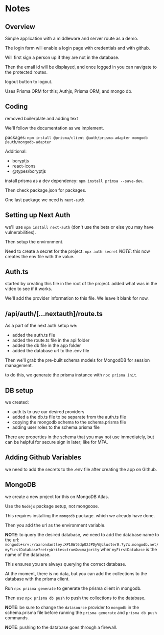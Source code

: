 # Notes

## Overview

Simple application with a middleware and server route as a demo.

The login form will enable a login page with credentials and with github.

Will first sign a person up if they are not in the database.

Then the email id will be displayed, and once logged in you can navigate to the protected routes.

logout button to logout.

Uses Prisma ORM for this; Authjs, Prisma ORM, and mongo db.

## Coding

removed boilerplate and adding text

We'll follow the documentation as we implement.

packages: `npm install @prisma/client @auth/prisma-adapter mongodb @auth/mongodb-adapter`

Additional:

- bcryptjs
- react-icons
- @types/bcryptjs

install prisma as a dev dependency: `npm install primsa --save-dev`.

Then check package.json for packages.

One last package we need is `next-auth`.

## Setting up Next Auth

we'll use `npm install next-auth` (don't use the beta or else you may have vulnerabilities).

Then setup the environment.

Need to create a secret for the project: `npx auth secret` _NOTE_: this now creates the env file with the value.

## Auth.ts

started by creating this file in the root of the project. added what was in the video to see if it works.

We'll add the provider information to this file. We leave it blank for now.

## /api/auth/[...nextauth]/route.ts

As a part of the next auth setup we:

- added the auth.ts file
- added the route.ts file in the api folder
- added the db file in the app folder
- added the database url to the .env file

Then we'll grab the pre-built schema models for MongodDB for session management.

to do this, we generate the prisma instance with `npx prisma init`.

## DB setup

we created:

- auth.ts to use our desired providers
- added a the db.ts file to be separate from the auth.ts file
- copying the mongodb schema to the schema.prisma file
- adding user roles to the schema.prisma file

There are properties in the schema that you may not use immediately, but can be helpful for secure sign in later; like for MFA.

## Adding Github Variables

we need to add the secrets to the .env file after creating the app on Github.

## MongoDB

we create a new project for this on MongoDB Atlas.

Use the `Nodejs` package setup, not mongoose.

This requires installing the `mongodb` package. which we already have done.

Then you add the url as the environment variable.

**NOTE**: to query the desired database, we need to add the database name to the url: `mongodb+srv://aarondantley:XP10Wt6dp02JPDyV@cluster0.7y7x.mongodb.net/myFirstDatabase?retryWrites=true&w=majority` wher `myFirstDatabase` is the name of the database.

This ensures you are always querying the correct database.

At the moment, there is no data, but you can add the collections to the database with the prisma client.

Run `npx prisma generate` to generate the prisma client in mongodb.

Then use `npx prisma db push` to push the collections to the database.

**NOTE**: be sure to change the `datasource` provider to `mongodb` in the schema.prisma file before running the `prisma generate` and `prisma db push` commands.

**NOTE**: pushing to the database goes through a firewall.
